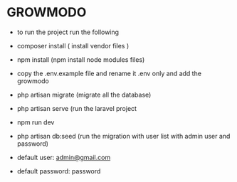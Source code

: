 # GROWMODO

- to run the project run the following
- composer install ( install vendor files )
- npm install (npm install node modules files)
- copy the .env.example file and rename it .env only and add the growmodo
- php artisan migrate (migrate all the database)
- php artisan serve (run the laravel project
- npm run dev
- php artisan db:seed (run the migration with user list with admin user and password)

- default user: admin@gmail.com
- default password: password
